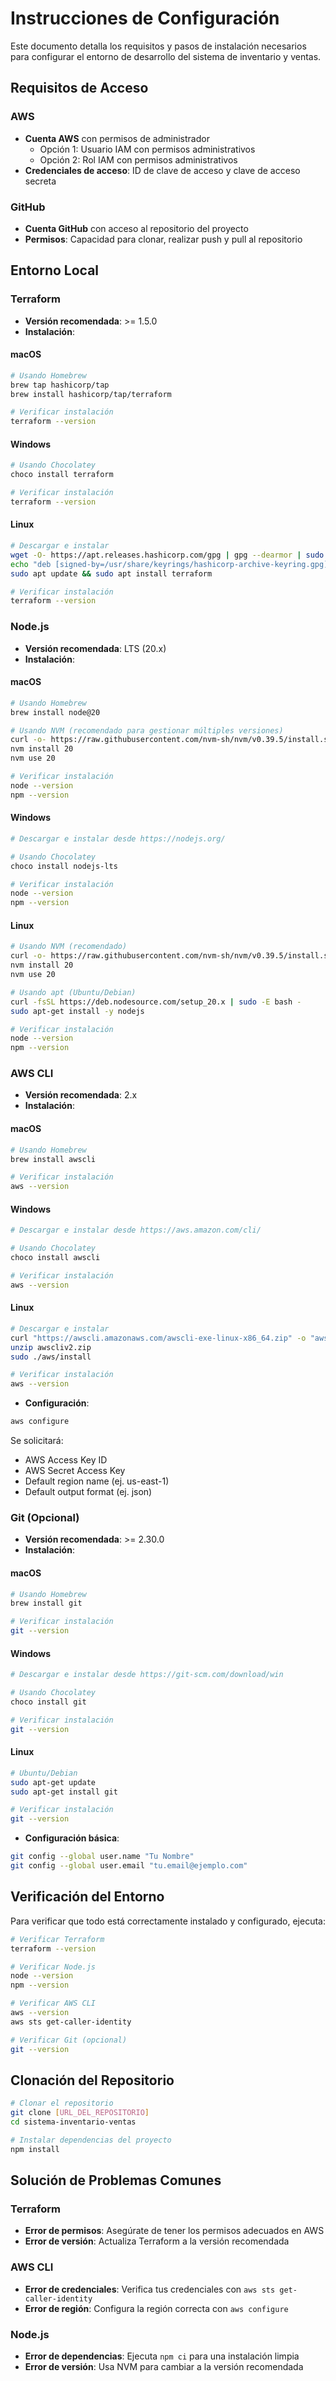 # Instrucciones de Configuración

Este documento detalla los requisitos y pasos de instalación necesarios para configurar el entorno de desarrollo del sistema de inventario y ventas.

## Requisitos de Acceso

### AWS
- **Cuenta AWS** con permisos de administrador
  - Opción 1: Usuario IAM con permisos administrativos
  - Opción 2: Rol IAM con permisos administrativos
- **Credenciales de acceso**: ID de clave de acceso y clave de acceso secreta

### GitHub
- **Cuenta GitHub** con acceso al repositorio del proyecto
- **Permisos**: Capacidad para clonar, realizar push y pull al repositorio

## Entorno Local

### Terraform
- **Versión recomendada**: >= 1.5.0
- **Instalación**:

#### macOS
```bash
# Usando Homebrew
brew tap hashicorp/tap
brew install hashicorp/tap/terraform

# Verificar instalación
terraform --version
```

#### Windows
```bash
# Usando Chocolatey
choco install terraform

# Verificar instalación
terraform --version
```

#### Linux
```bash
# Descargar e instalar
wget -O- https://apt.releases.hashicorp.com/gpg | gpg --dearmor | sudo tee /usr/share/keyrings/hashicorp-archive-keyring.gpg
echo "deb [signed-by=/usr/share/keyrings/hashicorp-archive-keyring.gpg] https://apt.releases.hashicorp.com $(lsb_release -cs) main" | sudo tee /etc/apt/sources.list.d/hashicorp.list
sudo apt update && sudo apt install terraform

# Verificar instalación
terraform --version
```

### Node.js
- **Versión recomendada**: LTS (20.x)
- **Instalación**:

#### macOS
```bash
# Usando Homebrew
brew install node@20

# Usando NVM (recomendado para gestionar múltiples versiones)
curl -o- https://raw.githubusercontent.com/nvm-sh/nvm/v0.39.5/install.sh | bash
nvm install 20
nvm use 20

# Verificar instalación
node --version
npm --version
```

#### Windows
```bash
# Descargar e instalar desde https://nodejs.org/

# Usando Chocolatey
choco install nodejs-lts

# Verificar instalación
node --version
npm --version
```

#### Linux
```bash
# Usando NVM (recomendado)
curl -o- https://raw.githubusercontent.com/nvm-sh/nvm/v0.39.5/install.sh | bash
nvm install 20
nvm use 20

# Usando apt (Ubuntu/Debian)
curl -fsSL https://deb.nodesource.com/setup_20.x | sudo -E bash -
sudo apt-get install -y nodejs

# Verificar instalación
node --version
npm --version
```

### AWS CLI
- **Versión recomendada**: 2.x
- **Instalación**:

#### macOS
```bash
# Usando Homebrew
brew install awscli

# Verificar instalación
aws --version
```

#### Windows
```bash
# Descargar e instalar desde https://aws.amazon.com/cli/

# Usando Chocolatey
choco install awscli

# Verificar instalación
aws --version
```

#### Linux
```bash
# Descargar e instalar
curl "https://awscli.amazonaws.com/awscli-exe-linux-x86_64.zip" -o "awscliv2.zip"
unzip awscliv2.zip
sudo ./aws/install

# Verificar instalación
aws --version
```

- **Configuración**:
```bash
aws configure
```
Se solicitará:
- AWS Access Key ID
- AWS Secret Access Key
- Default region name (ej. us-east-1)
- Default output format (ej. json)

### Git (Opcional)
- **Versión recomendada**: >= 2.30.0
- **Instalación**:

#### macOS
```bash
# Usando Homebrew
brew install git

# Verificar instalación
git --version
```

#### Windows
```bash
# Descargar e instalar desde https://git-scm.com/download/win

# Usando Chocolatey
choco install git

# Verificar instalación
git --version
```

#### Linux
```bash
# Ubuntu/Debian
sudo apt-get update
sudo apt-get install git

# Verificar instalación
git --version
```

- **Configuración básica**:
```bash
git config --global user.name "Tu Nombre"
git config --global user.email "tu.email@ejemplo.com"
```

## Verificación del Entorno

Para verificar que todo está correctamente instalado y configurado, ejecuta:

```bash
# Verificar Terraform
terraform --version

# Verificar Node.js
node --version
npm --version

# Verificar AWS CLI
aws --version
aws sts get-caller-identity

# Verificar Git (opcional)
git --version
```

## Clonación del Repositorio

```bash
# Clonar el repositorio
git clone [URL_DEL_REPOSITORIO]
cd sistema-inventario-ventas

# Instalar dependencias del proyecto
npm install
```

## Solución de Problemas Comunes

### Terraform
- **Error de permisos**: Asegúrate de tener los permisos adecuados en AWS
- **Error de versión**: Actualiza Terraform a la versión recomendada

### AWS CLI
- **Error de credenciales**: Verifica tus credenciales con `aws sts get-caller-identity`
- **Error de región**: Configura la región correcta con `aws configure`

### Node.js
- **Error de dependencias**: Ejecuta `npm ci` para una instalación limpia
- **Error de versión**: Usa NVM para cambiar a la versión recomendada